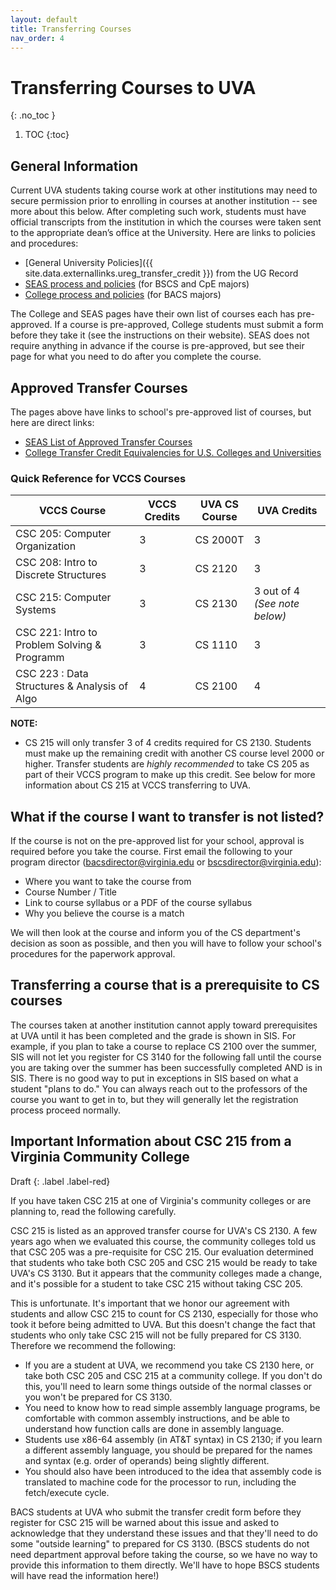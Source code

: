 ```yaml
---
layout: default
title: Transferring Courses
nav_order: 4
---
```


# Transferring Courses to UVA
{: .no_toc }

1. TOC
{:toc}

## General Information

Current UVA students taking course work at other institutions may need to secure permission prior to enrolling in courses at another institution -- see more about this below. After completing such work, students must have official transcripts from the institution in which the courses were taken sent to the appropriate dean’s office at the University. Here are links to policies and procedures:

* [General University Policies]({{ site.data.externallinks.ureg_transfer_credit }}) from the UG Record
* [SEAS process and policies](https://engineering.virginia.edu/current-students/current-undergraduate-students/transferring-uva-engineering/transfer-credit) (for BSCS and CpE majors)
* [College process and policies](https://college.as.virginia.edu/transfer-credit) (for BACS majors)

The College and SEAS pages have their own list of courses each has pre-approved. If a course is pre-approved, College students must submit a form before they take it (see the instructions on their website). SEAS does not require anything in advance if the course is pre-approved, but see their page for what you need to do after you complete the course. 

## Approved Transfer Courses

The pages above have links to school's pre-approved list of courses, but here are direct links:

* [SEAS List of Approved Transfer Courses](https://engineering.virginia.edu/current-students/current-undergraduate-students/transferring-uva-engineering/transfer-credit)
* [College Transfer Credit Equivalencies for U.S. Colleges and Universities](http://ascs8.eservices.virginia.edu/AsEquivs)

### Quick Reference for VCCS Courses

| VCCS Course | VCCS Credits | UVA CS Course | UVA Credits |
| ----------- | ------------ | ------------- | ----------- |
| CSC 205: Computer Organization | 3 | CS 2000T | 3 |
| CSC 208: Intro to Discrete Structures | 3 | CS 2120 | 3 |
| CSC 215: Computer Systems | 3 | CS 2130 | 3 out of 4 _(See note below)_ |
| CSC 221: Intro to Problem Solving & Programm | 3 | CS 1110 | 3 |
| CSC 223 : Data Structures & Analysis of Algo | 4 | CS 2100 | 4 |

__NOTE:__
- CS 215 will only transfer 3 of 4 credits required for CS 2130.  Students must make up the remaining credit with another CS course level 2000 or higher.  Transfer students are _highly recommended_ to take CS 205 as part of their VCCS program to make up this credit.  See below for more information about CS 215 at VCCS transferring to UVA.

## What if the course I want to transfer is not listed?

If the course is not on the pre-approved list for your school, approval is required before you take the course. First email the following to your program director ([bacsdirector@virginia.edu](mailto:bacsdirector@virginia.edu) or [bscsdirector@virginia.edu](mailto:bscsdirector@virginia.edu)):

* Where you want to take the course from
* Course Number / Title
* Link to course syllabus or a PDF of the course syllabus
* Why you believe the course is a match

We will then look at the course and inform you of the CS department's decision as soon as possible, and then you will have to follow your school's procedures for the paperwork approval.

## Transferring a course that is a prerequisite to CS courses

The courses taken at another institution cannot apply toward prerequisites at UVA until it has been completed and the grade is shown in SIS.  For example, if you plan to take a course to replace CS 2100 over the summer, SIS will not let you register for CS 3140 for the following fall until the course you are taking over the summer has been successfully completed AND is in SIS.  There is no good way to put in exceptions in SIS based on what a student "plans to do."  You can always reach out to the professors of the course you want to get in to, but they will generally let the registration process proceed normally.

## Important Information about CSC 215 from a Virginia Community College

Draft
{: .label .label-red}

If you have taken CSC 215 at one of Virginia's community colleges or are planning to, read the following carefully.

CSC 215 is listed as an approved transfer course for UVA's CS 2130. A few years ago when we evaluated this course, the community colleges told us that CSC 205 was a pre-requisite for CSC 215. Our evaluation determined that students who take both CSC 205 and CSC 215 would be ready to take UVA's CS 3130.  But it appears that the community colleges made a change, and it's possible for a student to take CSC 215 without taking CSC 205.

This is unfortunate. It's important that we honor our agreement with students and allow CSC 215 to count for CS 2130, especially for those who took it before being admitted to UVA. But this doesn't change the fact that students who only take CSC 215 will not be fully prepared for CS 3130.  Therefore we recommend the following:

* If you are a student at UVA, we recommend you take CS 2130 here, or take both CSC 205 and CSC 215 at a community college.  If you don't do this, you'll need to learn some things outside of the normal classes or you won't be prepared for CS 3130.
* You need to know how to read simple assembly language programs, be comfortable with common assembly instructions, and be able to understand how function calls are done in assembly language.
* Students use x86-64 assembly (in AT&T syntax) in CS 2130; if you learn a different assembly language, you should be prepared for the names and syntax (e.g. order of operands) being slightly different. 
* You should also have been introduced to the idea that assembly code is translated to machine code for the processor to run, including the fetch/execute cycle.

BACS students at UVA who submit the transfer credit form before they register for CSC 215 will be warned about this issue and asked to acknowledge that they understand these issues and that they'll need to do some "outside learning" to prepared for CS 3130.  (BSCS students do not need department approval before taking the course, so we have no way to provide this information to them directly. We'll have to hope BSCS students will have read the information here!)
